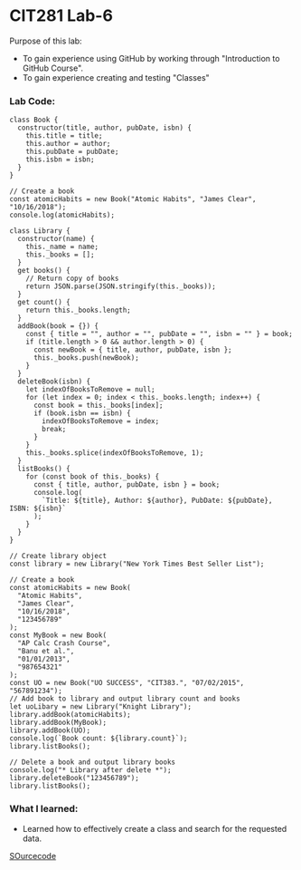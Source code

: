 # CIT281 Lab-6 
Purpose of this lab:
- To gain experience using GitHub by working through "Introduction to GitHub Course". 
- To gain experience creating and testing "Classes" 

### Lab Code:
```
class Book {
  constructor(title, author, pubDate, isbn) {
    this.title = title;
    this.author = author;
    this.pubDate = pubDate;
    this.isbn = isbn;
  }
}

// Create a book
const atomicHabits = new Book("Atomic Habits", "James Clear", "10/16/2018");
console.log(atomicHabits);

class Library {
  constructor(name) {
    this._name = name;
    this._books = [];
  }
  get books() {
    // Return copy of books
    return JSON.parse(JSON.stringify(this._books));
  }
  get count() {
    return this._books.length;
  }
  addBook(book = {}) {
    const { title = "", author = "", pubDate = "", isbn = "" } = book;
    if (title.length > 0 && author.length > 0) {
      const newBook = { title, author, pubDate, isbn };
      this._books.push(newBook);
    }
  }
  deleteBook(isbn) {
    let indexOfBooksToRemove = null;
    for (let index = 0; index < this._books.length; index++) {
      const book = this._books[index];
      if (book.isbn == isbn) {
        indexOfBooksToRemove = index;
        break;
      }
    }
    this._books.splice(indexOfBooksToRemove, 1);
  }
  listBooks() {
    for (const book of this._books) {
      const { title, author, pubDate, isbn } = book;
      console.log(
        `Title: ${title}, Author: ${author}, PubDate: ${pubDate}, ISBN: ${isbn}`
      );
    }
  }
}

// Create library object
const library = new Library("New York Times Best Seller List");

// Create a book
const atomicHabits = new Book(
  "Atomic Habits",
  "James Clear",
  "10/16/2018",
  "123456789"
);
const MyBook = new Book(
  "AP Calc Crash Course",
  "Banu et al.",
  "01/01/2013",
  "987654321"
);
const UO = new Book("UO SUCCESS", "CIT383.", "07/02/2015", "567891234");
// Add book to library and output library count and books
let uoLibary = new Library("Knight Library");
library.addBook(atomicHabits);
library.addBook(MyBook);
library.addBook(UO);
console.log(`Book count: ${library.count}`);
library.listBooks();

// Delete a book and output library books
console.log("* Library after delete *");
library.deleteBook("123456789");
library.listBooks();
```
### What I learned: 
- Learned how to effectively create a class and search for the requested data. 


[SOurcecode](https://ruichen11.github.io/Ruichen11.CIT-Minor/)
